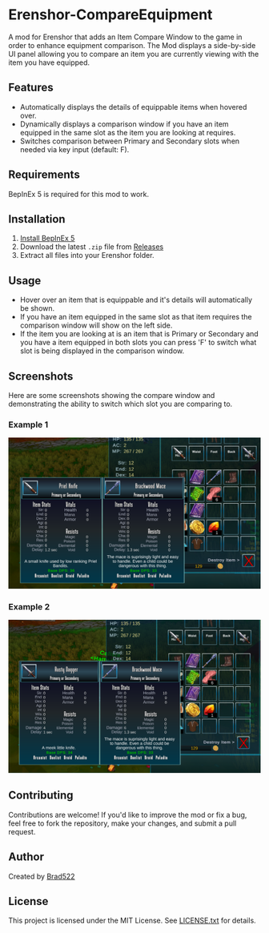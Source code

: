 # Erenshor-CompareEquipment
A mod for Erenshor that adds an Item Compare Window to the game in order to enhance equipment comparison. The Mod displays a side-by-side UI panel allowing you to compare an item you are currently viewing with the item you have equipped.

## Features

- Automatically displays the details of equippable items when hovered over.
- Dynamically displays a comparison window if you have an item equipped in the same slot as the item you are looking at requires.
- Switches comparison between Primary and Secondary slots when needed via key input (default: F).

## Requirements

BepInEx 5 is required for this mod to work.

## Installation

1. [Install BepInEx 5](https://github.com/BepInEx/BepInEx/releases)
2. Download the latest `.zip` file from [Releases](https://github.com/Brad522/Erenshor-CompareEquipment/releases)
3. Extract all files into your Erenshor folder.

## Usage

- Hover over an item that is equippable and it's details will automatically be shown.
- If you have an item equipped in the same slot as that item requires the comparison window will show on the left side.
- If the item you are looking at is an item that is Primary or Secondary and you have a item equipped in both slots you can press 'F' to switch what slot is being displayed in the comparison window.

## Screenshots

Here are some screenshots showing the compare window and demonstrating the ability to switch which slot you are comparing to.

### Example 1
![](Screenshots/EquipCompare1.png?raw=true)

### Example 2
![](Screenshots/EquipCompare2.png?raw=true)

## Contributing

Contributions are welcome! If you'd like to improve the mod or fix a bug, feel free to fork the repository, make your changes, and submit a pull request.

## Author

Created by [Brad522](https://github.com/Brad522)

## License

This project is licensed under the MIT License. See [LICENSE.txt](LICENSE.txt) for details.
